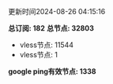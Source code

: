 更新时间2024-08-26 04:15:16

**总订阅: 182**
**总节点: 32803**
- vless节点: 11544
- vless节点: 1

**google ping有效节点: 1338**
